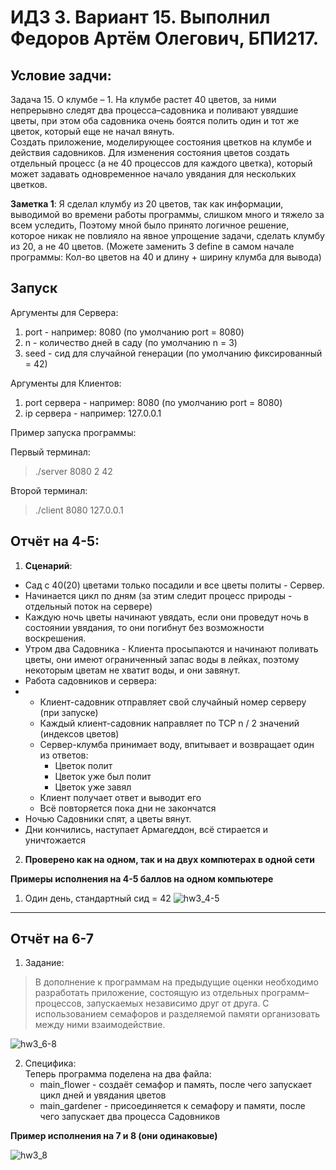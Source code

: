 # ИДЗ 3. Вариант 15. Выполнил Федоров Артём Олегович, БПИ217.

## Условие задчи:

Задача 15. O клумбе – 1. На клумбе растет 40 цветов, за ними непрерывно следят два процесса–садовника 
и поливают увядшие цветы, при этом оба садовника очень боятся полить один и тот же цветок, 
который еще не начал вянуть. <br/>
Создать приложение, моделирующее состояния цветков на клумбе и действия садовников. 
Для изменения состояния цветов создать отдельный процесс (а не 40 процессов для каждого цветка), 
который может задавать одновременное начало увядания для нескольких цветков.

**Заметка 1**:
Я сделал клумбу из 20 цветов, так как информации, выводимой во времени работы программы, слишком много и тяжело за всем уследить,
Поэтому мной было принято логичное решение, которое никак не повлияло на явное упрощение задачи, 
сделать клумбу из 20, а не 40 цветов. 
(Можете заменить 3 define в самом начале программы: Кол-во цветов на 40 и длину + ширину клумба для вывода)

## Запуск

Аргументы для Сервера:

1. port - например: 8080 (по умолчанию port = 8080)
2. n - количество дней в саду (по умолчанию n = 3)
3. seed - сид для случайной генерации (по умолчанию фиксированный = 42)

Аргументы для Клиентов:

1. port сервера - например: 8080 (по умолчанию port = 8080)
2. ip сервера - например: 127.0.0.1

Пример запуска программы:

Первый терминал:
> ./server 8080 2 42

Второй терминал:
> ./client 8080 127.0.0.1

## Отчёт на 4-5:

1. **Сценарий**:
*  Сад с 40(20) цветами только посадили и все цветы политы - Сервер.
*  Начинается цикл по дням (за этим следит процесс природы - отдельный поток на сервере)
*  Каждую ночь цветы начинают увядать, если они проведут ночь в состоянии увядания, 
то они погибнут без возможности воскрешения.
*  Утром два Садовника - Клиента просыпаются и начинают поливать цветы, 
они имеют ограниченный запас воды в лейках, поэтому некоторым цветам не хватит воды, 
и они завянут.
*  Работа садовников и сервера:
* * Клиент-садовник отправляет свой случайный номер серверу (при запуске) 
  * Каждый клиент-садовник направляет по TCP n / 2 значений (индексов цветов)
  * Сервер-клумба принимает воду, впитывает и возвращает один из ответов:
    * Цветок полит
    * Цветок уже был полит
    * Цветок уже завял
  * Клиент получает ответ и выводит его
  * Всё повторяется пока дни не закончатся
*  Ночью Садовники спят, а цветы вянут.
*  Дни кончились, наступает Армагеддон, всё стирается и уничтожается

2. **Проверено как на одном, так и на двух компютерах в одной сети**

**Примеры исполнения на 4-5 баллов на одном компьютере**
1. Один день, стандартный сид = 42
![hw3_4-5](https://github.com/ArtemFed/Operating-Systems-HW3/assets/57373162/2cb04de1-e0fa-45bc-973b-70afb4e6f24c)


----


## Отчёт на 6-7

1. Задание:
> В дополнение к программам на предыдущие оценки необходимо
разработать приложение, состоящую из отдельных программ– 
процессов, запускаемых независимо друг от друга. С использованием семафоров и разделяемой памяти организовать между
ними взаимодействие.

![hw3_6-8](https://github.com/ArtemFed/Operating-Systems-HW3/assets/57373162/b1aa856c-7ec8-4579-ae7a-749ec549a024)

2. Специфика: <br/>
   Теперь программа поделена на два файла:
   * main_flower - создаёт семафор и память, после чего запускает цикл дней и увядания цветов
   * main_gardener - присоединяется к семафору и памяти, после чего запускает два процесса Садовников

**Пример исполнения на 7 и 8 (они одинаковые)**

![hw3_8](https://github.com/ArtemFed/Operating-Systems-HW3/assets/57373162/bcc8ba5f-5dc1-461f-b2f2-84c5c202d1e0)

